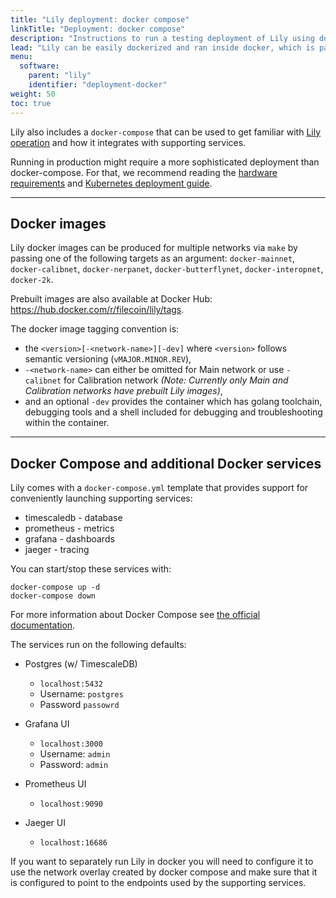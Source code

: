 ```yaml
---
title: "Lily deployment: docker compose"
linkTitle: "Deployment: docker compose"
description: "Instructions to run a testing deployment of Lily using docker-compose."
lead: "Lily can be easily dockerized and ran inside docker, which is particularly useful for testing deployments."
menu:
  software:
    parent: "lily"
    identifier: "deployment-docker"
weight: 50
toc: true
---
```



Lily also includes a `docker-compose` that can be used to get familiar with
[Lily operation](../operation) and how it integrates with supporting services.

Running in production might require a more sophisticated deployment than
docker-compose. For that, we recommend reading the
[hardware requirements](../hardware.md) and
[Kubernetes deployment guide](../deployment-k8s.md).

---

## Docker images

Lily docker images can be produced for multiple networks via `make` by passing
one of the following targets as an argument: `docker-mainnet`,
`docker-calibnet`, `docker-nerpanet`, `docker-butterflynet`,
`docker-interopnet`, `docker-2k`.

Prebuilt images are also available at Docker Hub:
https://hub.docker.com/r/filecoin/lily/tags.

The docker image tagging convention is: 

  * the `<version>[-<network-name>][-dev]` where `<version>` follows semantic
  versioning (`vMAJOR.MINOR.REV`),
  * `-<network-name>` can either be omitted for Main network or use
  `-calibnet` for Calibration network _(Note: Currently only Main and
  Calibration networks have prebuilt Lily images)_,
  * and an optional `-dev` provides the container which has golang toolchain,
  debugging tools and a shell included for debugging and troubleshooting
  within the container.

---

## Docker Compose and additional Docker services

Lily comes with a `docker-compose.yml` template that provides support for
conveniently launching supporting services:

  * timescaledb - database
  * prometheus - metrics
  * grafana - dashboards
  * jaeger - tracing

You can start/stop these services with:

```
docker-compose up -d
docker-compose down
```

For more information about Docker Compose see
[the official documentation](https://docs.docker.com/compose/).

The services run on the following defaults:

  * Postgres (w/ TimescaleDB)
    * `localhost:5432`
    * Username: `postgres`
    * Password `passowrd`

  * Grafana UI
    * `localhost:3000`
    * Username: `admin`
    * Password: `admin`
  * Prometheus UI
    * `localhost:9090`
  * Jaeger UI
    * `localhost:16686`


If you want to separately run Lily in docker you will need to configure it to
use the network overlay created by docker compose and make sure that it is
configured to point to the endpoints used by the supporting services.
